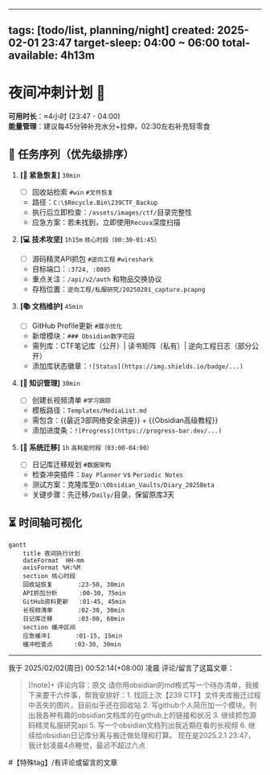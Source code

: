 
---
tags: [todo/list, planning/night]
created: 2025-02-01 23:47
target-sleep: 04:00 ~ 06:00
total-available: 4h13m
---

# 夜间冲刺计划 🌙
**可用时长**：≈4小时 (23:47 - 04:00)  
**能量管理**：建议每45分钟补充水分+拉伸，02:30左右补充轻零食

## 🚀 任务序列（优先级排序）
1. **[🔄 紧急恢复]** `30min`  
   - [ ] 回收站检索 `#win` `#文件恢复`
   - 路径：`C:\$Recycle.Bin\239CTF_Backup`
   - 执行后立即检查：`/assets/images/ctf/`目录完整性
   - 应急方案：若未找到，立即使用`Recuva`深度扫描

2. **[💻 技术攻坚]** `1h15m` `核心时段（00:30-01:45）`  
   - [ ] 源码精灵API抓包 `#逆向工程` `#wireshark`
   - 目标端口：`:3724, :8085`
   - 重点关注：`/api/v2/auth` 和物品交换协议
   - 存档位置：`逆向工程/私服研究/20250201_capture.pcapng`

3. **[📚 文档维护]** `45min`  
   - [ ] GitHub Profile更新 `#展示优化`
   - 新增模块：`### Obsidian数字花园` 
   - 需列库：CTF笔记库（公开）| 读书矩阵（私有）| 逆向工程日志（部分公开）
   - 添加库状态徽章：`![Status](https://img.shields.io/badge/...)`

4. **[🧠 知识管理]** `30min`  
   - [ ] 创建长视频清单 `#学习跟踪`
   - 模板路径：`Templates/MediaList.md`
   - 需包含：{{最近3部网络安全讲座}} + {{Obsidian高级教程}}
   - 添加进度条：`![Progress](https://progress-bar.dev/...)`

5. **[🔧 系统迁移]** `1h` `高耗能时段（03:00-04:00）`  
   - [ ] 日记库迁移规划 `#数据架构`
   - 检查冲突插件：`Day Planner` vs `Periodic Notes`
   - 测试方案：克隆库至`D:\Obsidian_Vaults/Diary_2025Beta`
   - 关键步骤：先迁移`/Daily/`目录，保留原库3天

## ⏳ 时间轴可视化
```mermaid
gantt
    title 夜间执行计划
    dateFormat  HH-mm
    axisFormat %H:%M
    section 核心时段
    回收站恢复       :23-50, 30min
    API抓包分析      :00-30, 75min
    GitHub资料更新   :01-45, 45min
    长视频清单       :02-30, 30min
    日记库迁移       :03-00, 60min
    section 缓冲区间
    应急缓冲1       :01-15, 15min
    缓冲检查点      :03-30, 30min
```




-----
我于 2025/02/02(周日) 00:52:14(+08:00) 凌晨  评论/留言了这篇文章：

>[!note]+ 评论内容：原文
>请你用obsidian的md格式写一个待办清单，我接下来要干六件事，帮我安排好：1. 找回上次【239 CTF】文件夹库搬迁过程中丢失的图片。目前似乎还在回收站 2. 写github个人简历加一个模块，列出我各种有趣的obsidian文档库的在github上的链接和状况 3. 继续抓包源码精灵私服研究api 5. 写一个obsidian文档列出我近期在看的长视频 6. 继续给obsidian日记库分离与搬迁做处理和打算。 现在是2025.2.1 23:47，我计划凌晨4点睡觉，最迟不超过六点

#【特殊tag】/有评论或留言的文章


